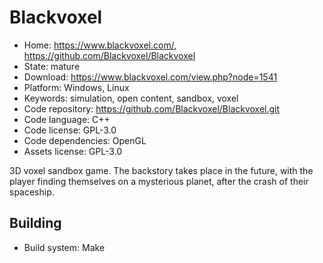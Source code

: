 # Blackvoxel

- Home: https://www.blackvoxel.com/, https://github.com/Blackvoxel/Blackvoxel
- State: mature
- Download: https://www.blackvoxel.com/view.php?node=1541
- Platform: Windows, Linux
- Keywords: simulation, open content, sandbox, voxel
- Code repository: https://github.com/Blackvoxel/Blackvoxel.git
- Code language: C++
- Code license: GPL-3.0
- Code dependencies: OpenGL
- Assets license: GPL-3.0

3D voxel sandbox game.
The backstory takes place in the future, with the player finding themselves on a mysterious planet, after the crash of their spaceship.

## Building

- Build system: Make

